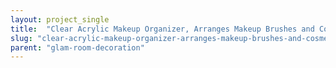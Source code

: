 ```yaml
---
layout: project_single
title:  "Clear Acrylic Makeup Organizer, Arranges Makeup Brushes and Cosmetics, 2 Piece Storage Display Holder, by AcryliCase"
slug: "clear-acrylic-makeup-organizer-arranges-makeup-brushes-and-cosmetics-2-piece-storage-display-holder-by-acrylicase"
parent: "glam-room-decoration"
---
```

 
